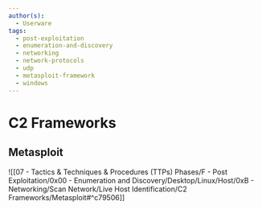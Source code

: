 ```yaml
---
author(s):
  - Userware
tags:
  - post-exploitation
  - enumeration-and-discovery
  - networking
  - network-protocols
  - udp
  - metasploit-framework
  - windows
---
```

# C2 Frameworks

## Metasploit

![[07 - Tactics & Techniques & Procedures (TTPs) Phases/F - Post Exploitation/0x00 - Enumeration and Discovery/Desktop/Linux/Host/0xB - Networking/Scan Network/Live Host Identification/C2 Frameworks/Metasploit#^c79506]]